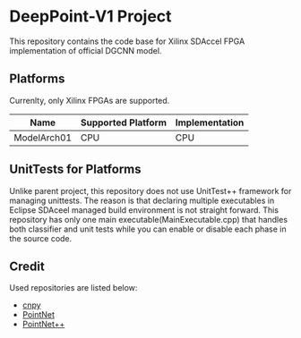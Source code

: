 # DeepPoint-V1 Project
This repository contains the code base for Xilinx SDAccel FPGA implementation of official DGCNN model.

## Platforms
Currenlty, only Xilinx FPGAs are supported.

Name | Supported Platform | Implementation
---  | ---                | ---
ModelArch01 | CPU                   | CPU 

## UnitTests for Platforms
Unlike parent project, this repository does not use UnitTest++ framework for managing unittests.
The reason is that declaring multiple executables in Eclipse SDAceel managed build environment is not straight forward. This repository has only one main executable(MainExecutable.cpp) that handles both classifier and unit tests while you can enable or disable each phase in the source code.

## Credit
Used repositories are listed below:
* [cnpy](https://github.com/rogersce/cnpy)
* [PointNet](https://github.com/charlesq34/pointnet)
* [PointNet++](https://github.com/charlesq34/pointnet2)

